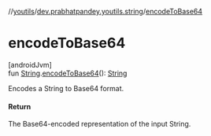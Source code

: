 //[youtils](../../index.md)/[dev.prabhatpandey.youtils.string](index.md)/[encodeToBase64](encode-to-base64.md)

# encodeToBase64

[androidJvm]\
fun [String](https://kotlinlang.org/api/latest/jvm/stdlib/kotlin/-string/index.html).[encodeToBase64](encode-to-base64.md)(): [String](https://kotlinlang.org/api/latest/jvm/stdlib/kotlin/-string/index.html)

Encodes a String to Base64 format.

#### Return

The Base64-encoded representation of the input String.
